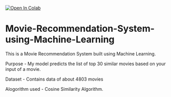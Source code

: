 <a href="https://colab.research.google.com/github/jagritiisha/Movie-Recommendation-System/blob/main/Movie_Recommendation_System_using_Machine_Learning.ipynb" target="_parent"><img src="https://colab.research.google.com/assets/colab-badge.svg" alt="Open In Colab"/></a>

# Movie-Recommendation-System-using-Machine-Learning

This is a Movie Recommendation System built using Machine Learning.

Purpose -  My model predicts the list of top 30 similar movies based on your input of a movie.

Dataset - Contains data of about 4803 movies

Alogorithm used - Cosine Similarity Algorithm.
